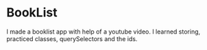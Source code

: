 # BookList

I made a booklist app with help of a youtube video. I learned storing, practiced classes, querySelectors and the ids.
